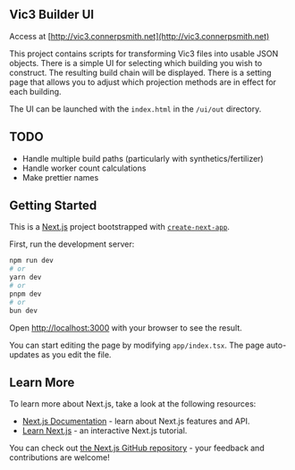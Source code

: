 ## Vic3 Builder UI

Access at [http://vic3.connerpsmith.net](http://vic3.connerpsmith.net)

This project contains scripts for transforming Vic3 files into usable JSON objects. There is a simple
UI for selecting which building you wish to construct. The resulting build chain will be displayed.
There is a setting page that allows you to adjust which projection methods are in effect for each building.

The UI can be launched with the `index.html` in the `/ui/out` directory.

## TODO

* Handle multiple build paths (particularly with synthetics/fertilizer)
* Handle worker count calculations
* Make prettier names

## Getting Started

This is a [Next.js](https://nextjs.org/) project bootstrapped
with [`create-next-app`](https://github.com/vercel/next.js/tree/canary/packages/create-next-app).

First, run the development server:

```bash
npm run dev
# or
yarn dev
# or
pnpm dev
# or
bun dev
```

Open [http://localhost:3000](http://localhost:3000) with your browser to see the result.

You can start editing the page by modifying `app/index.tsx`. The page auto-updates as you edit the file.

## Learn More

To learn more about Next.js, take a look at the following resources:

- [Next.js Documentation](https://nextjs.org/docs) - learn about Next.js features and API.
- [Learn Next.js](https://nextjs.org/learn) - an interactive Next.js tutorial.

You can check out [the Next.js GitHub repository](https://github.com/vercel/next.js/) - your feedback and contributions
are welcome!
